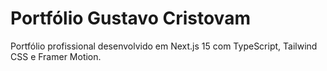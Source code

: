 # Portfólio Gustavo Cristovam

Portfólio profissional desenvolvido em Next.js 15 com TypeScript, Tailwind CSS e Framer Motion.

